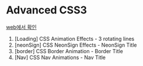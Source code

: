 # Advanced CSS3

[web에서 확인](https://advanced-css-eta.vercel.app/)

1. [Loading] CSS Animation Effects - 3 rotating lines
2. [neonSign] CSS NeonSign Effects - NeonSign Title
3. [border] CSS Border Animation - Border Title
4. [Nav] CSS Nav Animations - Nav Title
